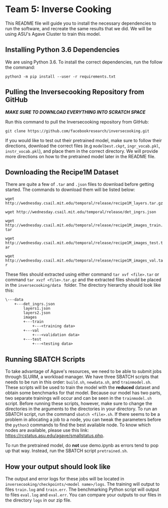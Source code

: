 # Team 5: Inverse Cooking

This README file will guide you to install the necessary dependencies to run the software, and recreate the same results that we did. We will be using ASU's Agave Cluster to train this model.

## Installing Python 3.6 Dependencies

We are using Python 3.6. To install the correct dependencies, run the follow the command: 

`python3 -m pip install --user -r requirements.txt`



## Pulling the Inversecooking Repository from GitHub

***MAKE SURE TO DOWNLOAD EVERYTHING INTO SCRATCH SPACE***

Run this command to pull the Inversecooking repository from GitHub:

`git clone https://github.com/facebookresearch/inversecooking.git `

If you would like to test out their pretrained model, make sure to follow their directions, download the correct files (e.g `modelbest.ckpt`, `ingr_vocab.pkl`, `instr_vocab.pkl`), and place them in the correct directory. We will provide more directions on how to the pretrained model later in the README file.

## Downloading the Recipe1M Dataset

There are quite a few of `.tar` and `.json` files to download before getting started. The commands to download them will be listed below:

`wget http://wednesday.csail.mit.edu/temporal/release/recipe1M_layers.tar.gz`

`wget http://wednesday.csail.mit.edu/temporal/release/det_ingrs.json`

`wget http://wednesday.csail.mit.edu/temporal/release/recipe1M_images_train.tar`

`wget http://wednesday.csail.mit.edu/temporal/release/recipe1M_images_test.tar`

`wget http://wednesday.csail.mit.edu/temporal/release/recipe1M_images_val.tar`

These files should extracted using either command `tar xvf <file>.tar` or command `tar xvzf <file>.tar.gz` and the extracted files should be placed in the `inversecooking/data ` folder. The directory hierarchy should look like this:

```
\---data
    +---det_ingrs.json
        layers1.json
        layers2.json
        images
        +---train
            +---<training data>
        +---val
            +---<validation data>
        +---test
            +---<testing data>
```



## Running SBATCH Scripts 

To take advantage of Agave's resources, we need to be able to submit jobs through SLURM, a workload manager. We have three SBATCH scripts that needs to be run in this order: `build.sh`, `newdata.sh`, and `trainmodel.sh`. These scripts will be used to train the model with the **reduced** dataset and obtain some benchmarks for that model. Because our model has two parts, two separate trainings will occur and can be seen in the `trainmodel.sh` script. Before running these scripts, however, make sure to change the directories in the arguments to the directories in your directory. To run an SBATCH script, run the command `sbatch <file>.sh`. If there seems to be a problem in allocating a job to a node, you can tweak the parameters before the `python3` commands to find the best available node. To know which nodes are available, please use this link: https://rcstatus.asu.edu/agave/smallstatus.php. 



To run the pretrained model, do **not** use demo.ipynb as errors tend to pop up that way.  Instead, run the SBATCH script `pretrained.sh`. 



## How your output should look like

The output and error logs for these jobs will be located in `inversecooking/checkpoints/<model name>/logs`.  The training will output to files `train.log` and `train.err`. The benchmarking Python script will output to files `eval.log` and `eval.err`. You can compare your outputs to our files in the directory `logs` in our zip file. 

